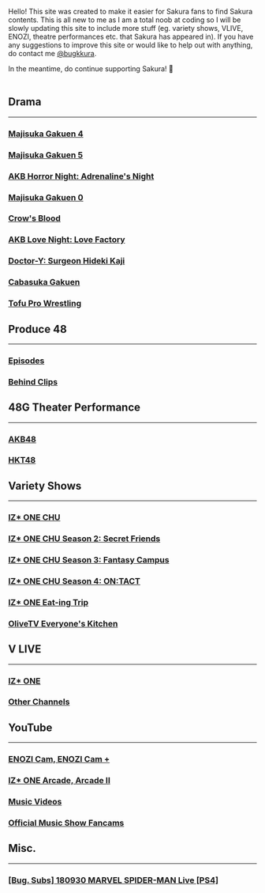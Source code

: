 Hello! This site was created to make it easier for Sakura fans to find Sakura contents. This is all new to me as I am a total noob at coding so  I will be slowly updating this site to include more stuff (eg. variety shows, VLIVE, ENOZI, theatre performances etc. that Sakura has appeared in). If you have any suggestions to improve this site or would like to help out with anything, do contact me <a target="_blank" href="https://twitter.com/bugkkura"> @bugkkura</a>.

In the meantime, do continue supporting Sakura! 🥰
<br>
<br>
## Drama
* * *

<h3><a href="./md/drama/majisuka gakuen 4/majisuka gakuen 4.html">Majisuka Gakuen 4</a></h3>
<h3><a href="./md/drama/majisuka gakuen 5/majisuka gakuen 5.html">Majisuka Gakuen 5</a></h3>
<h3><a href="./md/drama/akb horror night.html">AKB Horror Night: Adrenaline's Night</a></h3>
<h3><a href="./md/drama/majisuka gakuen 0.html">Majisuka Gakuen 0</a></h3>
<h3><a href="./md/drama/crow's blood.html">Crow's Blood</a></h3>
<h3><a href="./md/drama/akb love night.html">AKB Love Night: Love Factory</a></h3>
<h3><a href="./md/drama/doctor y/doctor y.html">Doctor-Y: Surgeon Hideki Kaji</a></h3>
<h3><a href="./md/drama/cabasuka gakuen.html">Cabasuka Gakuen</a></h3>
<h3><a href="./md/drama/tofu pro wrestling.html">Tofu Pro Wrestling</a></h3>

## Produce 48
* * *
<h3><a href="./md/produce 48/produce 48 episodes.html">Episodes</a></h3>
<h3><a href="./md/produce 48/produce 48 behind clips.html">Behind Clips</a></h3>

## 48G Theater Performance
* * *
<h3><a href="./md/48g theater performance/akb48/akb48.html">AKB48</a></h3>
<h3><a href="./md/48g theater performance/hkt48/hkt48.html">HKT48</a></h3>

## Variety Shows
* * *
<h3><a href="./md/variety/izone chu/izone chu.html">IZ* ONE CHU</a></h3>
<h3><a href="./md/variety/izone chu/izone chu s2.html">IZ* ONE CHU Season 2: Secret Friends</a></h3>
<h3><a href="./md/variety/izone chu/izone chu s3.html">IZ* ONE CHU Season 3: Fantasy Campus</a></h3>
<h3><a href="./md/variety/izone chu/izone chu s4.html">IZ* ONE CHU Season 4: ON:TACT</a></h3>
<h3><a href="./md/variety/izone eat-ing trip.html">IZ* ONE Eat-ing Trip</a></h3>
<h3><a href="./md/variety/everyone's kitchen/everyone's kitchen.html">OliveTV Everyone's Kitchen</a></h3>

## V LIVE
* * *
<h3><a href="./md/vlive/izone.html">IZ* ONE</a></h3>
<h3><a href="./md/vlive/others.html">Other Channels</a></h3>

## YouTube
* * *
<h3><a href="./md/youtube/enozi cam.html">ENOZI Cam, ENOZI Cam +</a></h3>
<h3><a href="./md/youtube/izone arcade.html"> IZ* ONE Arcade, Arcade II</a></h3>
<h3><a href="./md/youtube/music videos.html">Music Videos</a></h3>
<h3><a href="./md/youtube/official music show fancams.html">Official Music Show Fancams</a></h3>

## Misc.
* * *
<h3><a href="./md/misc/180930SakuraSpiderman.html">[Bug. Subs] 180930 MARVEL SPIDER-MAN Live [PS4]</a></h3>
